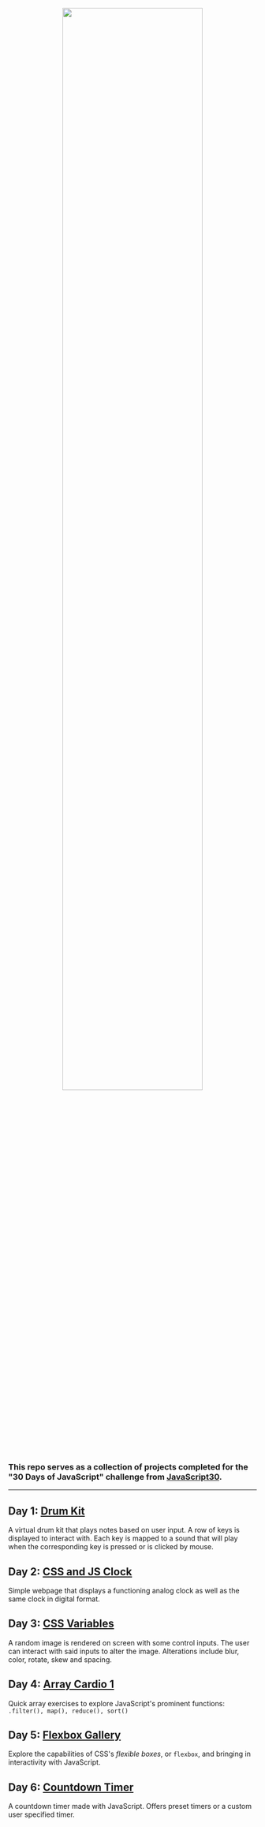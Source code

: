 <p align="center"><img src='https://i.imgur.com/EgOcGx3.png' align="center" width="75%" /></p>


### This repo serves as a collection of projects completed for the "30 Days of JavaScript" challenge from [JavaScript30](https://javascript30.com/).
---
## Day 1: [Drum Kit](https://github.com/ynoTL23/JavaScript30/tree/master/Drum%20Kit)
A virtual drum kit that plays notes based on user input. A row of keys is displayed to interact with. Each key is mapped to a sound that will play when the corresponding key is pressed or is clicked by mouse.

## Day 2: [CSS and JS Clock](https://github.com/ynoTL23/JavaScript30/tree/master/CSS%20and%20JS%20Clock)
Simple webpage that displays a functioning analog clock as well as the same clock in digital format.

## Day 3: [CSS Variables](https://github.com/ynoTL23/JavaScript30/tree/master/CSS%20Variables)
A random image is rendered on screen with some control inputs. The user can interact with said inputs to alter the image. Alterations include blur, color, rotate, skew and spacing.

## Day 4: [Array Cardio 1](https://github.com/ynoTL23/JavaScript30/tree/master/Array%20Cardio%201)
Quick array exercises to explore JavaScript's prominent functions: `.filter(), map(), reduce(), sort()`

## Day 5: [Flexbox Gallery](https://github.com/ynoTL23/JavaScript30/tree/master/Flex%20Box%20Gallery)
Explore the capabilities of CSS's *flexible boxes*, or `flexbox`, and bringing in interactivity with JavaScript.

## Day 6: [Countdown Timer](https://github.com/ynoTL23/JavaScript30/tree/master/Countdown%20Timer)
A countdown timer made with JavaScript. Offers preset timers or a custom user specified timer.